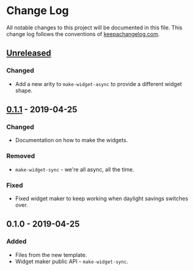# Change Log
All notable changes to this project will be documented in this file. This change log follows the conventions of [keepachangelog.com](http://keepachangelog.com/).

## [Unreleased]
### Changed
- Add a new arity to `make-widget-async` to provide a different widget shape.

## [0.1.1] - 2019-04-25
### Changed
- Documentation on how to make the widgets.

### Removed
- `make-widget-sync` - we're all async, all the time.

### Fixed
- Fixed widget maker to keep working when daylight savings switches over.

## 0.1.0 - 2019-04-25
### Added
- Files from the new template.
- Widget maker public API - `make-widget-sync`.

[Unreleased]: https://github.com/your-name/bmi-calculator/compare/0.1.1...HEAD
[0.1.1]: https://github.com/your-name/bmi-calculator/compare/0.1.0...0.1.1
